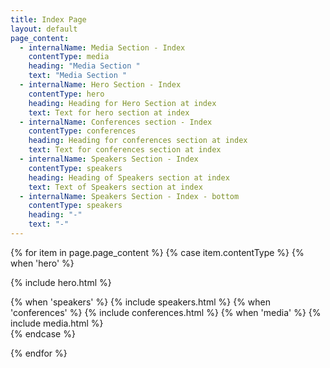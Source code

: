 ```yaml
---
title: Index Page
layout: default
page_content:
  - internalName: Media Section - Index
    contentType: media
    heading: "Media Section "
    text: "Media Section "
  - internalName: Hero Section - Index
    contentType: hero
    heading: Heading for Hero Section at index
    text: Text for hero section at index
  - internalName: Conferences section - Index
    contentType: conferences
    heading: Heading for conferences section at index
    text: Text for conferences section at index
  - internalName: Speakers Section - Index
    contentType: speakers
    heading: Heading of Speakers section at index
    text: Text of Speakers section at index
  - internalName: Speakers Section - Index - bottom
    contentType: speakers
    heading: "-"
    text: "-"
---
```


{% for item in page.page_content %}
{% case item.contentType %}
{% when 'hero' %}

{% include hero.html %}

<main class="homepage">
{% when 'speakers' %}
{% include speakers.html %}
{% when 'conferences' %}
{% include conferences.html %}
{% when 'media' %}
{% include media.html %}

</main>
{% endcase %}

{% endfor %}
